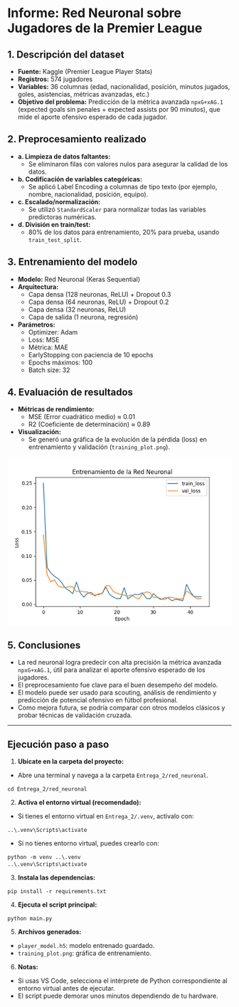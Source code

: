 # Informe: Red Neuronal sobre Jugadores de la Premier League

## 1. Descripción del dataset
- **Fuente:** Kaggle (Premier League Player Stats)
- **Registros:** 574 jugadores
- **Variables:** 36 columnas (edad, nacionalidad, posición, minutos jugados, goles, asistencias, métricas avanzadas, etc.)
- **Objetivo del problema:** Predicción de la métrica avanzada `npxG+xAG.1` (expected goals sin penales + expected assists por 90 minutos), que mide el aporte ofensivo esperado de cada jugador.

## 2. Preprocesamiento realizado
- **a. Limpieza de datos faltantes:**
  - Se eliminaron filas con valores nulos para asegurar la calidad de los datos.
- **b. Codificación de variables categóricas:**
  - Se aplicó Label Encoding a columnas de tipo texto (por ejemplo, nombre, nacionalidad, posición, equipo).
- **c. Escalado/normalización:**
  - Se utilizó `StandardScaler` para normalizar todas las variables predictoras numéricas.
- **d. División en train/test:**
  - 80% de los datos para entrenamiento, 20% para prueba, usando `train_test_split`.

## 3. Entrenamiento del modelo
- **Modelo:** Red Neuronal (Keras Sequential)
- **Arquitectura:**
  - Capa densa (128 neuronas, ReLU) + Dropout 0.3
  - Capa densa (64 neuronas, ReLU) + Dropout 0.2
  - Capa densa (32 neuronas, ReLU)
  - Capa de salida (1 neurona, regresión)
- **Parámetros:**
  - Optimizer: Adam
  - Loss: MSE
  - Métrica: MAE
  - EarlyStopping con paciencia de 10 epochs
  - Epochs máximos: 100
  - Batch size: 32

## 4. Evaluación de resultados
- **Métricas de rendimiento:**
  - MSE (Error cuadrático medio) ≈ 0.01
  - R2 (Coeficiente de determinación) ≈ 0.89
- **Visualización:**
  - Se generó una gráfica de la evolución de la pérdida (loss) en entrenamiento y validación (`training_plot.png`).

![Curva de entrenamiento](training_plot.png)

## 5. Conclusiones
- La red neuronal logra predecir con alta precisión la métrica avanzada `npxG+xAG.1`, útil para analizar el aporte ofensivo esperado de los jugadores.
- El preprocesamiento fue clave para el buen desempeño del modelo.
- El modelo puede ser usado para scouting, análisis de rendimiento y predicción de potencial ofensivo en fútbol profesional.
- Como mejora futura, se podría comparar con otros modelos clásicos y probar técnicas de validación cruzada.

---

## Ejecución paso a paso

1. **Ubícate en la carpeta del proyecto:**
  - Abre una terminal y navega a la carpeta `Entrega_2/red_neuronal`.
  ```
  cd Entrega_2/red_neuronal
  ```

2. **Activa el entorno virtual (recomendado):**
  - Si tienes el entorno virtual en `Entrega_2/.venv`, actívalo con:
  ```
  ..\.venv\Scripts\activate
  ```
  - Si no tienes entorno virtual, puedes crearlo con:
  ```
  python -m venv ..\.venv
  ..\.venv\Scripts\activate
  ```

3. **Instala las dependencias:**
  ```
  pip install -r requirements.txt
  ```

4. **Ejecuta el script principal:**
  ```
  python main.py
  ```

5. **Archivos generados:**
  - `player_model.h5`: modelo entrenado guardado.
  - `training_plot.png`: gráfica de entrenamiento.

6. **Notas:**
  - Si usas VS Code, selecciona el intérprete de Python correspondiente al entorno virtual antes de ejecutar.
  - El script puede demorar unos minutos dependiendo de tu hardware.

